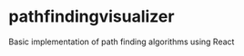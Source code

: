 # pathfindingvisualizer
Basic implementation of path finding algorithms using React

[Visit here]: https://ajay-kr.github.io/pathfindingvisualizer/

